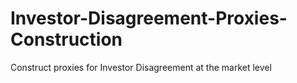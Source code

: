 # Investor-Disagreement-Proxies-Construction
Construct proxies for Investor Disagreement at the market level
